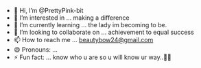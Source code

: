 - 👋 Hi, I’m @PrettyPink-bit
- 👀 I’m interested in ... making a difference 
- 🌱 I’m currently learning ... the lady im becoming to be.
- 💞️ I’m looking to collaborate on ... achievement to equal success 
- 📫 How to reach me ... beautybow24@gmail.com
- 😄 Pronouns: ...
- ⚡ Fun fact: ... know who u are so u will know ur way..🤪😜

<!---
PrettyPink-bit/PrettyPink-bit is a ✨ special ✨ repository because its `README.md` (this file) appears on your GitHub profile.
You can click the Preview link to take a look at your changes.
--->
